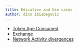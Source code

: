 ```yaml
---
title: Edication and Use cases
author: dino ibisbegovic
---
```


- [Token Age Consumed](/education-and-use-cases/token-age-consumed/)
- [Exchange](/education-and-use-cases/exchange/)
- [Network Activity divergences](/education-and-use-cases/network-activity-divergences/)


